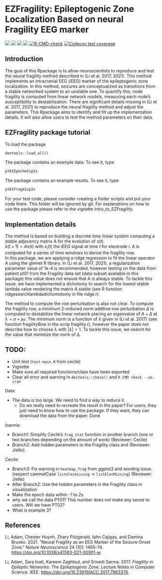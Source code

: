 
<!-- README.md is generated from README.Rmd. Please edit that file -->

# EZFragility: Epileptogenic Zone Localization Based on neural Fragility EEG marker

[![](https://img.shields.io/badge/devel%20version-0.99.0-blue.svg)](https://github.com/Jiefei-Wang/EZFragility)
[![](https://img.shields.io/badge/lifecycle-experimental-orange.svg)](https://lifecycle.r-lib.org/articles/stages.html#experimental)
[![](https://img.shields.io/github/languages/code-size/Jiefei-Wang/EZFragility.svg)](https://github.com/Jiefei-Wang/EZFragility)
[![](https://img.shields.io/github/last-commit/Jiefei-Wang/EZFragility.svg)](https://github.com/Jiefei-Wang/EZFragility/commits/main)
[![R-CMD-check](https://github.com/Jiefei-Wang/Fragility/actions/workflows/R-CMD-check.yaml/badge.svg)](https://github.com/Jiefei-Wang/Fragility/actions/workflows/R-CMD-check.yaml)
[![Codecov test
coverage](https://codecov.io/gh/Jiefei-Wang/Fragility/graph/badge.svg)](https://app.codecov.io/gh/Jiefei-Wang/Fragility)

## Introduction

The goal of this Rpackage is to allow neuroscientists to reproduce and
test the neural fragility method described in (Li et al. 2017, 2021).
This method implements an intracranial EEG (iEEG) marker of the
epileptogenic zone localization. In this method, seizures are
conceptualized as transitions from a stable networked system to an
unstable one. To quantify this, node fragility is computed from linear
network models, measuring each node’s susceptibility to destabilization.
There are significant details missing in (Li et al. 2017, 2021) to
reproduce the neural fragility method and adjust the parameters. This
Rpackage aims to identify and fill up the implementation details. It
will also allow users to test the method parameters on their data.

## EZFragility package tutorial

To load the package

``` r
devtools::load_all()
```

The package contains an example data. To see it, type

``` r
pt01Epochm1sp2s
```

The package contains an example results. To see it, type

``` r
pt01Fragm1sp2s
```

For your test code, please consider creating a folder scripts and put
your code there. This folder will be ignored by git. For explanations on
how to use the package please refer to the vignette
Intro_to_EZFragility.

## Implementation details

The method is based on building a discrete time linear system computing
a stable adjacency matrix A for the evolution of x(t).  
$x(t+1)=A x(t)$ with $x_i(t)$ the iEEG signal at time $t$ for electrode
$i$. A is computed for a series of time windows to derive the fragility
row.  
In this package, we are applying a ridge regression to fit the linear
operator A using the glmnet R library. In (Li et al. 2017, 2021), a
regularization parameter value of 1e-4 is recommended, however testing
on the data from patient pt01 from the Fragility data set (data subset
available in this package) this value does not ensure that A is always
stable. To tackle this issue, we have implemented a dichotomy to search
for the lowest stable lambda value rendering the matrix A stable (see R
function ridgesearchlambdadichomotomy in file ridge.r).

The method to compute the row perturbation is also not clear. To compute
the fragility row, a minimum 2-induced norm additive row perturbation
$\Delta$ is computed to destabilize the linear network placing an
eigenvalue of $A+\Delta$ at $\lambda=\sigma+j\omega$. The minimum norm
is a function of $\lambda$ given in (Li et al. 2017) (see function
fragilityRow in the scrip fragility.r), however the paper does not
describe how to choose $\lambda$ with $|\lambda|=1$. To tackle this
issue, we search for the value that minimize the norm of $\Delta$.

## TODO:

- Unit test (`test-main.R` from cecile)
- Vignette
- Make sure all required functions/class have been exported
- Clear all error and warning in `devtools::check()` and
  `R CMD check --as-cran`

Data:

- The data is too large. We need to find a way to reduce it.
  - Do we really need to recreate the result in the paper? For users,
    they just need to know how to use the package. If they want, they
    can download the data from the paper. Done

Ioannis:

- Branch1: Simplify Cecile’s `frag_stat` function in another branch (one
  or two branches depending on the amount of work) (Reviewer: Cecile)
- Branch2: Add hidden parameters to the Fragility class and (Reviewer:
  Jiefei)

Cecile:

- Branch3: Fix warning in `heatmap_frag` from ggplot2 and wording issue.
  (respect cammelCase `listelecmissing` -\> `listElecMissing`)
  (Reviewer: Jiefei)
- After Branch2: Use the hidden parameters in the Fragility class in
  visualization
- Make the epoch data within -1 to 2s
- why we call the data PT01? This number does not make any sense to
  users. Will we have PT02?
- What is example 3?

## References

<div id="refs" class="references csl-bib-body hanging-indent"
entry-spacing="0">

<div id="ref-LiFragility2021" class="csl-entry">

Li, Adam, Chester Huynh, Zhary Fitzgerald, Iahn Cajigas, and Damina
Brusko. 2021. “Neural Fragility as an EEG Marker of the Seizure Onset
Zone.” *Nature Neuroscience* 24 (10): 1465–74.
<https://doi.org/10.1038/s41593-021-00901-w>.

</div>

<div id="ref-LiFragility2017" class="csl-entry">

Li, Adam, Sara Inati, Kareem Zaghloul, and Srivedi Sarma. 2017.
*Fragility in Epileptic Networks: The Epileptogenic Zone*. Lecture Notes
in Computer Science. IEEE. <https://doi.org/10.23919/ACC.2017.7963378>.

</div>

</div>
